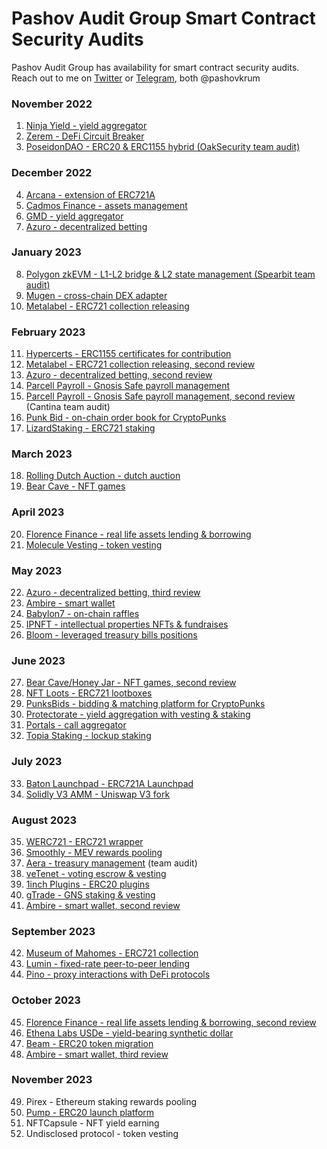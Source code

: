 # Pashov Audit Group Smart Contract Security Audits

Pashov Audit Group has availability for smart contract security audits. Reach out to me on [Twitter](https://twitter.com/pashovkrum) or [Telegram](https://t.me/pashovkrum), both @pashovkrum

### November 2022

1. [Ninja Yield - yield aggregator](solo/pdf/NinjaYielder-security-review.pdf)
2. [Zerem - DeFi Circuit Breaker](solo/pdf/Zerem-security-review.pdf)
3. [PoseidonDAO - ERC20 & ERC1155 hybrid (OakSecurity team audit)](https://github.com/solidified-platform/audits/blob/master/Audit%20Report%20-%20Poseidon%20DAO%20%5B09.12.2022%5D.pdf)

### December 2022

4. [Arcana - extension of ERC721A](solo/pdf/Arcana-security-review.pdf)
5. [Cadmos Finance - assets management](solo/pdf/CadmosFinance-security-review.pdf)
6. [GMD - yield aggregator](solo/pdf/GMD-security-review.pdf)
7. [Azuro - decentralized betting](solo/pdf/Azuro-security-review.pdf)

### January 2023

8. [Polygon zkEVM - L1-L2 bridge & L2 state management (Spearbit team audit)](https://github.com/0xPolygonHermez/zkevm-contracts/blob/main/audits/zkEVM-bridge-Spearbit-27-March.pdf)
9. [Mugen - cross-chain DEX adapter](solo/pdf/Mugen-security-review.pdf)
10. [Metalabel - ERC721 collection releasing](solo/pdf/Metalabel-security-review.pdf)

### February 2023

11. [Hypercerts - ERC1155 certificates for contribution](solo/pdf/Hypercerts-security-review.pdf)
12. [Metalabel - ERC721 collection releasing, second review](solo/pdf/Metalabel-second-security-review.pdf)
13. [Azuro - decentralized betting, second review](solo/pdf/Azuro-second-security-review.pdf)
14. [Parcell Payroll - Gnosis Safe payroll management](solo/pdf/ParcelPayroll-security-review.pdf)
15. [Parcell Payroll - Gnosis Safe payroll management, second review](https://cantina.xyz/portfolio/cantina_parcel_feb2023.pdf) (Cantina team audit)
16. [Punk Bid - on-chain order book for CryptoPunks](solo/pdf/PunkBid-security-review.pdf)
17. [LizardStaking - ERC721 staking](solo/pdf/LizardStarking-security-review.pdf)

### March 2023

18. [Rolling Dutch Auction - dutch auction](solo/pdf/RollingDutchAuction-security-review.pdf)
19. [Bear Cave - NFT games](solo/pdf/BearCave-security-review.pdf)

### April 2023

20. [Florence Finance - real life assets lending & borrowing](solo/pdf/FlorenceFinance-security-review.pdf)
21. [Molecule Vesting - token vesting](solo/pdf/MoleculeVesting-security-review.pdf)

### May 2023

22. [Azuro - decentralized betting, third review](solo/pdf/Azuro-third-security-review.pdf)
23. [Ambire - smart wallet](solo/pdf/Ambire-security-review.pdf)
24. [Babylon7 - on-chain raffles](solo/pdf/Babylon7-security-review.pdf)
25. [IPNFT - intellectual properties NFTs & fundraises](solo/pdf/IPNFT-security-review.pdf)
26. [Bloom - leveraged treasury bills positions](solo/pdf/Bloom-security-review.pdf)

### June 2023

27. [Bear Cave/Honey Jar - NFT games, second review](solo/pdf/BearCave-second-security-review.pdf)
28. [NFT Loots - ERC721 lootboxes](solo/pdf/NFTLoots-security-review.pdf)
29. [PunksBids - bidding & matching platform for CryptoPunks](solo/pdf/PunksBids-security-review.pdf)
30. [Protectorate - yield aggregation with vesting & staking](solo/pdf/Protectorate-security-review.pdf)
31. [Portals - call aggregator](solo/pdf/Portals-security-review.pdf)
32. [Topia Staking - lockup staking](solo/pdf/TopiaStaking-security-review.pdf)

### July 2023

33. [Baton Launchpad - ERC721A Launchpad](solo/pdf/BatonLaunchpad-security-review.pdf)
34. [Solidly V3 AMM - Uniswap V3 fork](solo/pdf/SolidlyV3AMM-security-review.pdf)

### August 2023

35. [WERC721 - ERC721 wrapper](solo/pdf/WERC721-security-review.pdf)
36. [Smoothly - MEV rewards pooling](solo/pdf/Smoothly-security-review.pdf)
37. [Aera - treasury management](https://878631352-files.gitbook.io/~/files/v0/b/gitbook-x-prod.appspot.com/o/spaces%2FAXweUiymNuYupkbgnMkB%2Fuploads%2F2ITFsOQUi0TISRkodvTF%2FAera-Spearbit-Security-Review-Aug2023.pdf?alt=media&token=196c1e13-7494-4246-8d8c-15ffa4f50d10) (team audit)
38. [veTenet - voting escrow & vesting](solo/pdf/veTenet-security-review.pdf)
39. [1inch Plugins - ERC20 plugins](solo/pdf/1inchTokenPlugins-security-review.pdf)
40. [gTrade - GNS staking & vesting](solo/pdf/gTrade-security-review.pdf)
41. [Ambire - smart wallet, second review](solo/pdf/Ambire-second-security-review.pdf)

### September 2023

42. [Museum of Mahomes - ERC721 collection](solo/pdf/MuseumOfMahomes-security-review.pdf)
43. [Lumin - fixed-rate peer-to-peer lending](solo/pdf/Lumin-security-review.pdf)
44. [Pino - proxy interactions with DeFi protocols](solo/pdf/Pino-security-review.pdf)

### October 2023

45. [Florence Finance - real life assets lending & borrowing, second review](solo/pdf/FlorenceFinance-second-security-review.pdf)
46. [Ethena Labs USDe - yield-bearing synthetic dollar](solo/pdf/Ethena-security-review.pdf)
47. [Beam - ERC20 token migration](solo/pdf/Beam-security-review.pdf)
48. [Ambire - smart wallet, third review](solo/pdf/Ambire-third-security-review.pdf)

### November 2023

49. Pirex - Ethereum staking rewards pooling
50. [Pump - ERC20 launch platform](solo/pdf/Pump-security-review.pdf)
51. NFTCapsule - NFT yield earning
52. Undisclosed protocol - token vesting
